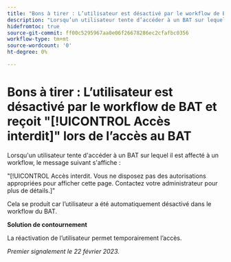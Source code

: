 ```yaml
---
title: "Bons à tirer : L’utilisateur est désactivé par le workflow de BAT et n’est pas autorisé lors de l’accès au BAT."
description: "Lorsqu’un utilisateur tente d’accéder à un BAT sur lequel il est affecté à un workflow, un message Accès non autorisé s’affiche."
hidefromtoc: true
source-git-commit: ff00c5295967aa0e06f26678286ec2cfafbc0356
workflow-type: tm+mt
source-wordcount: '0'
ht-degree: 0%

---
```



# Bons à tirer : L’utilisateur est désactivé par le workflow de BAT et reçoit &quot;[!UICONTROL Accès interdit]&quot; lors de l’accès au BAT

<!--This is on both the WF and WFP TOCs-->

Lorsqu&#39;un utilisateur tente d&#39;accéder à un BAT sur lequel il est affecté à un workflow, le message suivant s&#39;affiche :

&quot;[!UICONTROL Accès interdit. Vous ne disposez pas des autorisations appropriées pour afficher cette page. Contactez votre administrateur pour plus de détails.]&quot;

Cela se produit car l’utilisateur a été automatiquement désactivé dans le workflow du BAT.

**Solution de contournement**

La réactivation de l’utilisateur permet temporairement l’accès.

_Premier signalement le 22 février 2023._

